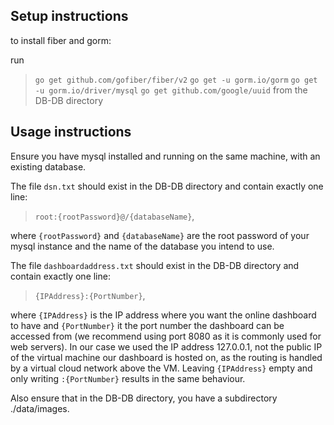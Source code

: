 ## Setup instructions
to install fiber and gorm:

run
> ```go get github.com/gofiber/fiber/v2```
> ```go get -u gorm.io/gorm```
> ```go get -u gorm.io/driver/mysql```
> ```go get github.com/google/uuid```
from the DB-DB directory

## Usage instructions
Ensure you have mysql installed and running on the same machine, with an existing database.

The file `dsn.txt` should exist in the DB-DB directory and contain exactly one line:
> ```root:{rootPassword}@/{databaseName}```,

where `{rootPassword}` and `{databaseName}` are the root password of your mysql instance and the name of the database you intend to use.

The file `dashboardaddress.txt` should exist in the DB-DB directory and contain exactly one line:
> ```{IPAddress}:{PortNumber}```,

where `{IPAddress}` is the IP address where you want the online dashboard to have and `{PortNumber}` it the port number the dashboard can be accessed from (we recommend using port 8080 as it is commonly used for web servers). In our case we used the IP address 127.0.0.1, not the public IP of the virtual machine our dashboard is hosted on, as the routing is handled by a virtual cloud network above the VM. Leaving `{IPAddress}` empty and only writing `:{PortNumber}` results in the same behaviour.

Also ensure that in the DB-DB directory, you have a subdirectory ./data/images.
